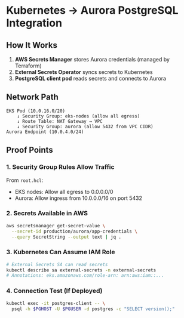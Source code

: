# Kubernetes → Aurora PostgreSQL Integration

## How It Works

1. **AWS Secrets Manager** stores Aurora credentials (managed by Terraform)
2. **External Secrets Operator** syncs secrets to Kubernetes
3. **PostgreSQL client pod** reads secrets and connects to Aurora

## Network Path
```
EKS Pod (10.0.16.0/20)
    ↓ Security Group: eks-nodes (allow all egress)
    ↓ Route Table: NAT Gateway → VPC
    ↓ Security Group: aurora (allow 5432 from VPC CIDR)
Aurora Endpoint (10.0.4.0/24)
```

## Proof Points

### 1. Security Group Rules Allow Traffic
From `root.hcl`:
- EKS nodes: Allow all egress to 0.0.0.0/0
- Aurora: Allow ingress from 10.0.0.0/16 on port 5432

### 2. Secrets Available in AWS
```bash
aws secretsmanager get-secret-value \
  --secret-id production/aurora/app-credentials \
  --query SecretString --output text | jq .
```

### 3. Kubernetes Can Assume IAM Role
```bash
# External Secrets SA can read secrets
kubectl describe sa external-secrets -n external-secrets
# Annotations: eks.amazonaws.com/role-arn: arn:aws:iam::...
```

### 4. Connection Test (If Deployed)
```bash
kubectl exec -it postgres-client -- \
  psql -h $PGHOST -U $PGUSER -d postgres -c "SELECT version();"
```
